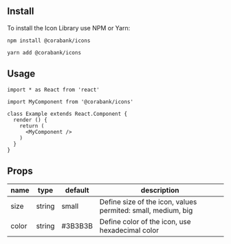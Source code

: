## Install

To install the Icon Library use NPM or Yarn:

```shell
npm install @corabank/icons
```

```shell
yarn add @corabank/icons
```

## Usage

```tsx
import * as React from 'react'

import MyComponent from '@corabank/icons'

class Example extends React.Component {
  render () {
    return (
      <MyComponent />
    )
  }
}
```

## Props

| name | type | default | description |
| ---- | ---- | ------- | ----------- |
| size | string | small | Define size of the icon, values permited: small, medium, big |
| color | string | #3B3B3B | Define color of the icon, use hexadecimal color |
